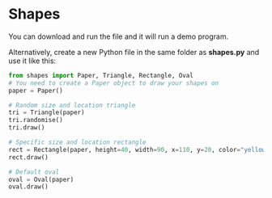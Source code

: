 # Shapes

You can download and run the file and it will run a demo program. 

Alternatively, create a new Python file in the same folder as **shapes.py** and use it like this:

```python
from shapes import Paper, Triangle, Rectangle, Oval
# You need to create a Paper object to draw your shapes on
paper = Paper()

# Random size and location triangle
tri = Triangle(paper)
tri.randomise()
tri.draw()

# Specific size and location rectangle
rect = Rectangle(paper, height=40, width=90, x=110, y=20, color="yellow")
rect.draw()

# Default oval
oval = Oval(paper)
oval.draw()

```

